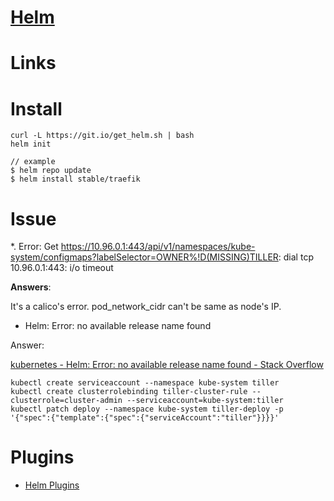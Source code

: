 # [Helm](https://helm.sh/)

# Links

# Install

```
curl -L https://git.io/get_helm.sh | bash
helm init

// example
$ helm repo update
$ helm install stable/traefik
```

# Issue

*. Error: Get https://10.96.0.1:443/api/v1/namespaces/kube-system/configmaps?labelSelector=OWNER%!D(MISSING)TILLER: dial tcp 10.96.0.1:443: i/o timeout

**Answers**:

It's a calico's error. pod_network_cidr can't be same as node's IP.


* Helm: Error: no available release name found

Answer:

[kubernetes - Helm: Error: no available release name found - Stack Overflow](https://stackoverflow.com/questions/43499971/helm-error-no-available-release-name-found/45306258#45306258)

```
kubectl create serviceaccount --namespace kube-system tiller
kubectl create clusterrolebinding tiller-cluster-rule --clusterrole=cluster-admin --serviceaccount=kube-system:tiller
kubectl patch deploy --namespace kube-system tiller-deploy -p '{"spec":{"template":{"spec":{"serviceAccount":"tiller"}}}}'
```

# Plugins

* [Helm Plugins](https://helm.sh/docs/related/#helm-plugins)


